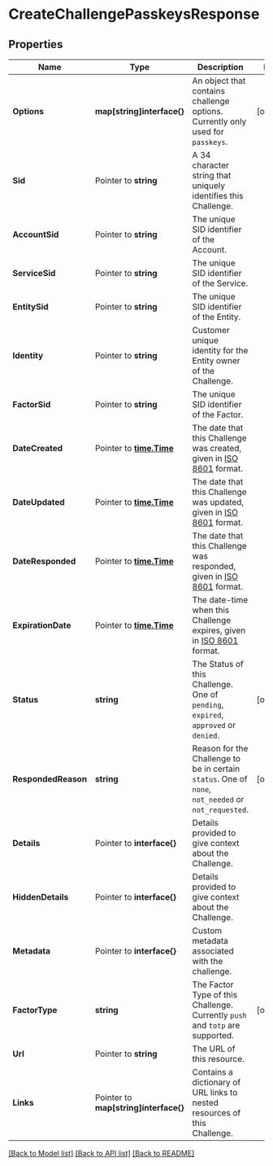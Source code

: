 # CreateChallengePasskeysResponse

## Properties

Name | Type | Description | Notes
------------ | ------------- | ------------- | -------------
**Options** | **map[string]interface{}** | An object that contains challenge options. Currently only used for `passkeys`. |[optional] 
**Sid** | Pointer to **string** | A 34 character string that uniquely identifies this Challenge. |
**AccountSid** | Pointer to **string** | The unique SID identifier of the Account. |
**ServiceSid** | Pointer to **string** | The unique SID identifier of the Service. |
**EntitySid** | Pointer to **string** | The unique SID identifier of the Entity. |
**Identity** | Pointer to **string** | Customer unique identity for the Entity owner of the Challenge. |
**FactorSid** | Pointer to **string** | The unique SID identifier of the Factor. |
**DateCreated** | Pointer to [**time.Time**](time.Time.md) | The date that this Challenge was created, given in [ISO 8601](https://en.wikipedia.org/wiki/ISO_8601) format. |
**DateUpdated** | Pointer to [**time.Time**](time.Time.md) | The date that this Challenge was updated, given in [ISO 8601](https://en.wikipedia.org/wiki/ISO_8601) format. |
**DateResponded** | Pointer to [**time.Time**](time.Time.md) | The date that this Challenge was responded, given in [ISO 8601](https://en.wikipedia.org/wiki/ISO_8601) format. |
**ExpirationDate** | Pointer to [**time.Time**](time.Time.md) | The date-time when this Challenge expires, given in [ISO 8601](https://en.wikipedia.org/wiki/ISO_8601) format. |
**Status** | **string** | The Status of this Challenge. One of `pending`, `expired`, `approved` or `denied`. |[optional] 
**RespondedReason** | **string** | Reason for the Challenge to be in certain `status`. One of `none`, `not_needed` or `not_requested`. |[optional] 
**Details** | Pointer to **interface{}** | Details provided to give context about the Challenge. |
**HiddenDetails** | Pointer to **interface{}** | Details provided to give context about the Challenge. |
**Metadata** | Pointer to **interface{}** | Custom metadata associated with the challenge. |
**FactorType** | **string** | The Factor Type of this Challenge. Currently `push` and `totp` are supported. |[optional] 
**Url** | Pointer to **string** | The URL of this resource. |
**Links** | Pointer to **map[string]interface{}** | Contains a dictionary of URL links to nested resources of this Challenge. |

[[Back to Model list]](../README.md#documentation-for-models) [[Back to API list]](../README.md#documentation-for-api-endpoints) [[Back to README]](../README.md)



